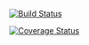 [![Build Status](https://app.travis-ci.com/alisoncsimons/cs107test.svg?branch=master)](https://app.travis-ci.com/alisoncsimons/cs107test.svg?branch=master)

[![Coverage Status](https://codecov.io/gh/alisoncsimons/cs107test/branch/master/graph/badge.svg?token=TR6SMIKYZX)](https://codecov.io/gh/alisoncsimons/cs107test)
